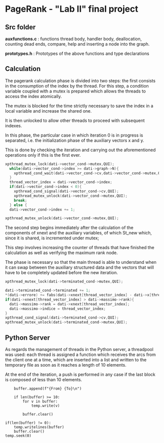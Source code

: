 # PageRank - "Lab II" final project

## Src folder

**auxfunctions.c** : functions thread body, handler body, deallocation, counting dead ends, compare, help and inserting a node into the graph.

**prototypes.h** : Prototypes of the above functions and type declarations


## Calculation

The pagerank calculation phase is divided into two steps: the first consists in the consumption of the index by the thread.
For this step, a condition variable coupled with a mutex is prepared which allows the threads to access the index atomically. 

The mutex is blocked for the time strictly necessary to save the index in a local variable and increase the shared one.

It is then unlocked to allow other threads to proceed with subsequent indexes.

In this phase, the particular case in which iteration 0 is in progress is separated, i.e. the initialization phase of the auxiliary vectors x and y.

This is done by checking the iteration and carrying out the aforementioned operations only if this is the first ever.


```C
xpthread_mutex_lock(dati->vector_cond->mutex,QUI);
  while(dati->vector_cond->index >= dati->graph->N){
    xpthread_cond_wait(dati->vector_cond->cv,dati->vector_cond->mutex,QUI);
  }
  thread_vector_index = dati->vector_cond->index;
  if(dati->vector_cond->index < 0){
    xpthread_cond_signal(dati->vector_cond->cv,QUI);
    xpthread_mutex_unlock(dati->vector_cond->mutex,QUI);
    break;
  } else {
  dati->vector_cond->index += 1;

xpthread_mutex_unlock(dati->vector_cond->mutex,QUI);
```
The second step begins immediately after the calculation of the components of xnext and the auxiliary variables, of which St_new which, since it is shared, is incremented under mutex;

This step involves increasing the counter of threads that have finished the calculation as well as verifying the maximum rank node.

The phase is necessary so that the main thread is able to understand when it can swap between the auxiliary structured data and the vectors that will have to be completely updated before the new iteration.

```C
xpthread_mutex_lock(dati->terminated_cond->mutex,QUI);

dati->terminated_cond->terminated += 1;
*(dati->errore) += fabs(dati->xnext[thread_vector_index] - dati->x[thread_vector_index]);
if(dati->xnext[thread_vector_index] > dati->massimo->rank){
  dati->massimo->rank = dati->xnext[thread_vector_index];
  dati->massimo->indice = thread_vector_index;
}
xpthread_cond_signal(dati->terminated_cond->cv,QUI);
xpthread_mutex_unlock(dati->terminated_cond->mutex,QUI);
```

## Python Server

As regards the management of threads in the Python server, a threadpool was used:
each thread is assigned a function which receives the arcs from the client one at a time, which are inserted into a list and written to the temporary file as soon as it reaches a length of 10 elements.

At the end of the iteration, a push is performed in any case if the last block is composed of less than 10 elements.

```Py
    buffer.append(f"{From} {To}\n")
    
    if len(buffer) >= 10:
        for v in buffer:
            temp.write(v)
            
        buffer.clear()

if(len(buffer) != 0):
    temp.writelines(buffer)
    buffer.clear()
temp.seek(0)
```
